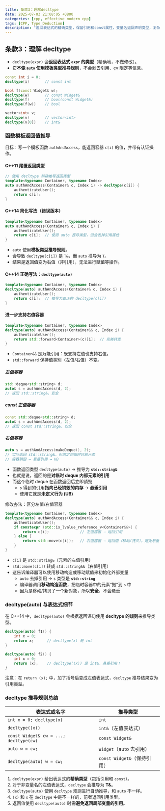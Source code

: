 ```yaml
---
title: 条款3：理解decltype
date: 2025-07-03 21:08:05 +0800
categories: [cpp, effective modern cpp]
tags: [CPP, Type Deduction]
description: "返回表达式的精确类型，保留引用和const属性，变量名返回声明类型，复杂表达式左值推导为引用。"
---
```

## 条款3：理解 decltype

- `decltype(expr)` 会**返回表达式 `expr` 的类型**（精确地，不做修改）。
- 它**不像 `auto` 使用模板类型推导规则**，不会剥去引用、cv 限定等信息。

```cpp
const int i = 0;
decltype(i)       // const int

bool f(const Widget& w);
decltype(w)       // const Widget&
decltype(f)       // bool(const Widget&)
decltype(f(w))    // bool

vector<int> v;
decltype(v)       // vector<int>
decltype(v[0])    // int&
```

### 函数模板返回值推导

目标：写一个模板函数 `authAndAccess`，能返回容器 `c[i]` 的值，并带有认证操作。

#### C++11 尾置返回类型

```cpp
// 使用 decltype 精确推导返回类型
template<typename Container, typename Index>
auto authAndAccess(Container& c, Index i) -> decltype(c[i]) {
    authenticateUser();
    return c[i];
}
```

#### C++14 简化写法（错误版本）

```cpp
template<typename Container, typename Index>
auto authAndAccess(Container& c, Index i) {
    authenticateUser();
    return c[i];  // 使用 auto 推导类型，但会丢掉引用属性
}
```

- `auto` 使用**模板类型推导规则**。
- 会导致 `decltype(c[i])` 是 `T&`，而 `auto` 推导为 `T`。
- 结果是返回值变为右值（非引用），无法进行赋值等操作。

#### C++14 正确写法：`decltype(auto)`

```cpp
template<typename Container, typename Index>
decltype(auto) authAndAccess(Container& c, Index i) {
    authenticateUser();
    return c[i];  // 推导为真正的 decltype(c[i])
}
```

#### 进一步支持右值容器

```cpp
template<typename Container, typename Index>
decltype(auto) authAndAccess(Container&& c, Index i) {
    authenticateUser();
    return std::forward<Container>(c)[i];  // 完美转发
}
```

- `Container&&` 是万能引用：既支持左值也支持右值。
- `std::forward` 保持值类别（左值/右值）不变。

##### 左值容器

```cpp
std::deque<std::string> d;
auto& s = authAndAccess(d, 2);  
// 返回 std::string&，安全
```

##### const 左值容器

```cpp
const std::deque<std::string> d;
auto& s = authAndAccess(d, 2);  
// 返回 const std::string&，安全
```

##### 右值容器

```cpp
auto s = authAndAccess(makeDeque(), 2);
// 实际返回 std::string&，但绑定到临时容器元素
// 容器销毁 → 悬垂引用 → UB
```

- 函数返回类型 `decltype(auto)` → 推导为 **`std::string&`**
- 也就是说，返回的是**对临时 deque 内部元素的引用**
- 而这个临时 deque 在函数返回后立即销毁
  - `s` 得到的引用**指向已经销毁的内存** → **悬垂引用**
  - 使用它就是**未定义行为 (UB)**

修改办法：区分左值/右值容器

```cpp
template<typename Container, typename Index>
decltype(auto) authAndAccess(Container&& c, Index i) {
    authenticateUser();
    if constexpr (std::is_lvalue_reference_v<Container&&>) {
        return c[i];              // 左值容器 → 返回引用
    } else {
        return std::move(c[i]);   // 右值容器 → 返回值（移动/拷贝），避免悬垂
    }
}
```

- `c[i]` 是 `std::string&`（元素的左值引用）
- `std::move(c[i])` 转成 `std::string&&`（右值引用）
- 这告诉编译器可以使用移动构造或移动赋值来初始化外部变量
  - `auto` 去掉引用 → `s` 类型是 **`std::string`**
  - 编译器调用**移动构造函数**，把临时容器中的元素“搬”到 `s` 中
  - 因为是移动/拷贝了一个新对象，所以**安全**，不会悬垂

### decltype(auto) 与表达式细节

在 C++14 中，`decltype(auto)` 会根据返回语句使用 **decltype 的规则**来推导类型。

```cpp
decltype(auto) f1() {
    int x = 0;
    return x;      // decltype(x) 是 int
}

decltype(auto) f2() {
    int x = 0;
    return (x);    // decltype((x)) 是 int&，悬垂引用！
}
```

注意：在 `return (x);` 中，加了括号后变成左值表达式，`decltype` 推导结果变为引用类型。

### decltype 推导规则总结

| 表达式或名字                           | 推导类型                    |
| -------------------------------------- | --------------------------- |
| `int x = 0; decltype(x)`               | `int`                       |
| `decltype((x))`                        | `int&`（左值表达式）        |
| `const Widget& cw = ...; decltype(cw)` | `const Widget&`             |
| `auto w = cw;`                         | `Widget`（auto 去引用）     |
| `decltype(auto) w = cw;`               | `const Widget&`（保持引用） |

1. `decltype(expr)` 给出表达式的**精确类型**（包括引用和 `const`）。
2. 对于非变量名的左值表达式，`decltype` 会推导为 **T&**。
3. `decltype(auto)` 使用 `decltype` 规则进行自动推导，和 `auto` 不一样。
4. `(x)` 和 `x` 在 `decltype` 中是不一样的，前者返回引用类型。
5. 返回值使用 `decltype(auto)` 时需**避免返回局部变量的引用**。